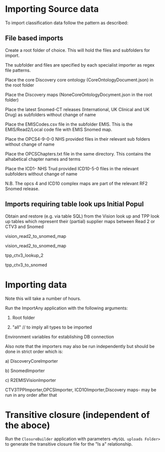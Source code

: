 # Importing Source data

To import classification data follow the pattern as described:

## File based imports
Create a root folder of choice. This will hold the files and subfolders for import. 

The subfolder and files are specified by each specialist importer as regex file patterns.


Place the core Discovery core ontology (CoreOntologyDocument.json) in the root folder

Place the  Discovery maps  (NoneCoreOntologyDocyment.json in the root folder)

Place the latest Snomed-CT releases (International, UK Clinical and UK Drug) as subfolders without change of name

Place the EMISCodes.csv file in the subfolder EMIS. This is the EMIS/Read2/Local code file with EMIS Snomed map.

Place the OPCS4-9-0-0  NHS provided files in their relevant sub folders without change of name

Place the OPCSChapters.txt file in the same directory. This contains the alhabetical chapter names and terms

Place the ICD1- NHS Trud provided ICD10-5-0  files in the relevant subfolders without change of name

N.B. The opcs 4 and ICD10 complex maps are part of the relevant RF2 Snomed release.

## Imports requiring table look ups Initial Popul
Obtain and restore (e.g. via table SQL) from the Vision look up and TPP look up tables which represent their (partial) supplier maps
between Read 2 or CTV3 and Snomed

vision_read2_to_snomed_map

vision_read2_to_snomed_map

tpp_ctv3_lookup_2

tpp_ctv3_to_snomed

# Importing data

Note this will take a number of hours.

Run the ImportAny application with the following arguments:

1. Root folder

2. "all"   // to imply all types to be imported

Environment variables for establishing DB connection

Also note that the importers may also be run independently but should be done in strict order which is:

a) DiscoveryCoreImporter

b) SnomedImporter

c) R2EMISVisionImporter

CTV3TPPImporter,OPCSImporter, ICD1OImporter,Discovery maps- may be run in any order after that

# Transitive closure (independent of the aboce)

Run the `ClosureBuilder` application with parameters `<MySQL uploads Folder>` to generate the transitive closure file for the "Is a" relationship.

